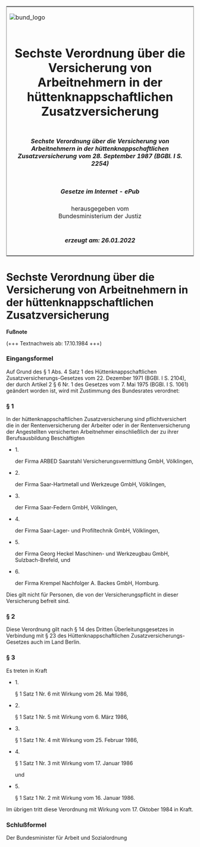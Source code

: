 <span id="DECKBLATT.html"></span>

<table border="0" frame="border" width="100%">

<tr valign="top">

<td align="left">

![bund\_logo](BfJ_2021_Web_de_de.gif)

</td>

<td align="right">

 

</td>

</tr>

<tr align="center" valign="middle">

<td colspan="2">

# Sechste Verordnung über die Versicherung von Arbeitnehmern in der hüttenknappschaftlichen Zusatzversicherung

</td>

</tr>

<tr align="center" valign="middle">

<td colspan="2">

##### Sechste Verordnung über die Versicherung von Arbeitnehmern in der hüttenknappschaftlichen Zusatzversicherung vom 28. September 1987 (BGBl. I S. 2254)

</td>

</tr>

<tr align="center" valign="middle">

<td colspan="2">

  
  

##### Gesetze im Internet - ePub  
  
herausgegeben vom  
Bundesministerium der Justiz

</td>

</tr>

<tr align="center" valign="bottom">

<td colspan="2">

  
  

##### erzeugt am: 26.01.2022

</td>

</tr>

</table>

<span id="BJNR022540987.html"></span>

# Sechste Verordnung über die Versicherung von Arbeitnehmern in der hüttenknappschaftlichen Zusatzversicherung

<div>

  
**Fußnote**

<div class="jnhtml">

<div>

<div class="jurAbsatz">

(+++ Textnachweis ab: 17.10.1984 +++)

</div>

</div>

</div>

</div>

<span id="BJNR022540987BJNE000100304.html"></span>

### Eingangsformel  

<div>

<div class="jnhtml">

<div>

<div class="jurAbsatz">

Auf Grund des § 1 Abs. 4 Satz 1 des Hüttenknappschaftlichen
Zusatzversicherungs-Gesetzes vom 22. Dezember 1971 (BGBl. I S. 2104),
der durch Artikel 2 § 6 Nr. 1 des Gesetzes vom 7. Mai 1975 (BGBl. I S.
1061) geändert worden ist, wird mit Zustimmung des Bundesrates
verordnet:

</div>

</div>

</div>

</div>

<span id="BJNR022540987BJNE000700304.html"></span>

### § 1  

<div>

<div class="jnhtml">

<div>

<div class="jurAbsatz">

In der hüttenknappschaftlichen Zusatzversicherung sind pflichtversichert
die in der Rentenversicherung der Arbeiter oder in der
Rentenversicherung der Angestellten versicherten Arbeitnehmer
einschließlich der zu ihrer Berufsausbildung Beschäftigten

  - 1\.
    
    <div style="">
    
    der Firma ARBED Saarstahl Versicherungsvermittlung GmbH, Völklingen,
    
    </div>

  - 2\.
    
    <div style="">
    
    der Firma Saar-Hartmetall und Werkzeuge GmbH, Völklingen,
    
    </div>

  - 3\.
    
    <div style="">
    
    der Firma Saar-Federn GmbH, Völklingen,
    
    </div>

  - 4\.
    
    <div style="">
    
    der Firma Saar-Lager- und Profiltechnik GmbH, Völklingen,
    
    </div>

  - 5\.
    
    <div style="">
    
    der Firma Georg Heckel Maschinen- und Werkzeugbau GmbH,
    Sulzbach-Brefeld, und
    
    </div>

  - 6\.
    
    <div style="">
    
    der Firma Krempel Nachfolger A. Backes GmbH, Homburg.
    
    </div>

Dies gilt nicht für Personen, die von der Versicherungspflicht in dieser
Versicherung befreit sind.

</div>

</div>

</div>

</div>

<span id="BJNR022540987BJNE000800304.html"></span>

### § 2  

<div>

<div class="jnhtml">

<div>

<div class="jurAbsatz">

Diese Verordnung gilt nach § 14 des Dritten Überleitungsgesetzes in
Verbindung mit § 23 des Hüttenknappschaftlichen
Zusatzversicherungs-Gesetzes auch im Land Berlin.

</div>

</div>

</div>

</div>

<span id="BJNR022540987BJNE000900304.html"></span>

### § 3  

<div>

<div class="jnhtml">

<div>

<div class="jurAbsatz">

Es treten in Kraft

  - 1\.
    
    <div style="">
    
    § 1 Satz 1 Nr. 6 mit Wirkung vom 26. Mai 1986,
    
    </div>

  - 2\.
    
    <div style="">
    
    § 1 Satz 1 Nr. 5 mit Wirkung vom 6. März 1986,
    
    </div>

  - 3\.
    
    <div style="">
    
    § 1 Satz 1 Nr. 4 mit Wirkung vom 25. Februar 1986,
    
    </div>

  - 4\.
    
    <div style="">
    
    § 1 Satz 1 Nr. 3 mit Wirkung vom 17. Januar 1986
    
    </div>
    
    <div style="">
    
    und
    
    </div>

  - 5\.
    
    <div style="">
    
    § 1 Satz 1 Nr. 2 mit Wirkung vom 16. Januar 1986.
    
    </div>

Im übrigen tritt diese Verordnung mit Wirkung vom 17. Oktober 1984 in
Kraft.

</div>

</div>

</div>

</div>

<span id="BJNR022540987BJNE001000304.html"></span>

### Schlußformel  

<div>

<div class="jnhtml">

<div>

<div class="jurAbsatz">

<span class="SP">Der Bundesminister für Arbeit und Sozialordnung</span>

</div>

</div>

</div>

</div>
